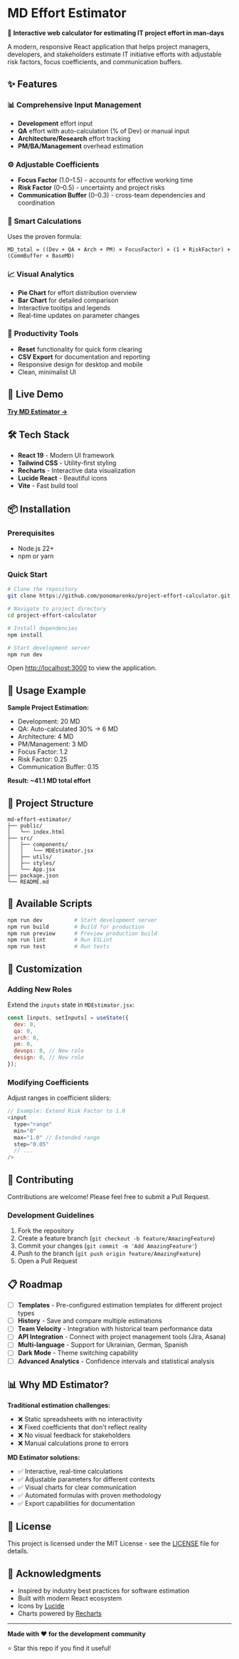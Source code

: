 # MD Effort Estimator

🧮 **Interactive web calculator for estimating IT project effort in man-days**

A modern, responsive React application that helps project managers, developers, and stakeholders estimate IT initiative efforts with adjustable risk factors, focus coefficients, and communication buffers.

## ✨ Features

### 📊 **Comprehensive Input Management**

- **Development** effort input
- **QA** effort with auto-calculation (% of Dev) or manual input
- **Architecture/Research** effort tracking
- **PM/BA/Management** overhead estimation

### ⚙️ **Adjustable Coefficients**

- **Focus Factor** (1.0–1.5) - accounts for effective working time
- **Risk Factor** (0–0.5) - uncertainty and project risks
- **Communication Buffer** (0–0.3) - cross-team dependencies and coordination

### 🧮 **Smart Calculations**

Uses the proven formula:

```
MD_total = ((Dev + QA + Arch + PM) × FocusFactor) × (1 + RiskFactor) + (CommBuffer × BaseMD)
```

### 📈 **Visual Analytics**

- **Pie Chart** for effort distribution overview
- **Bar Chart** for detailed comparison
- Interactive tooltips and legends
- Real-time updates on parameter changes

### 🔧 **Productivity Tools**

- **Reset** functionality for quick form clearing
- **CSV Export** for documentation and reporting
- Responsive design for desktop and mobile
- Clean, minimalist UI

## 🚀 Live Demo

[**Try MD Estimator →**](https://your-demo-url.com)

## 🛠️ Tech Stack

- **React 19** - Modern UI framework
- **Tailwind CSS** - Utility-first styling
- **Recharts** - Interactive data visualization
- **Lucide React** - Beautiful icons
- **Vite** - Fast build tool

## 📦 Installation

### Prerequisites

- Node.js 22+
- npm or yarn

### Quick Start

```bash
# Clone the repository
git clone https://github.com/ponomarenko/project-effort-calculator.git

# Navigate to project directory
cd project-effort-calculator

# Install dependencies
npm install

# Start development server
npm run dev
```

Open [http://localhost:3000](http://localhost:3000) to view the application.

## 🎯 Usage Example

**Sample Project Estimation:**

- Development: 20 MD
- QA: Auto-calculated 30% → 6 MD
- Architecture: 4 MD
- PM/Management: 3 MD
- Focus Factor: 1.2
- Risk Factor: 0.25
- Communication Buffer: 0.15

**Result: ~41.1 MD total effort**

## 📁 Project Structure

```
md-effort-estimator/
├── public/
│   └── index.html
├── src/
│   ├── components/
│   │   └── MDEstimator.jsx
│   ├── utils/
│   ├── styles/
│   └── App.jsx
├── package.json
└── README.md
```

## 🔧 Available Scripts

```bash
npm run dev          # Start development server
npm run build        # Build for production
npm run preview      # Preview production build
npm run lint         # Run ESLint
npm run test         # Run tests
```

## 🎨 Customization

### Adding New Roles

Extend the `inputs` state in `MDEstimator.jsx`:

```javascript
const [inputs, setInputs] = useState({
  dev: 0,
  qa: 0,
  arch: 0,
  pm: 0,
  devops: 0, // New role
  design: 0, // New role
});
```

### Modifying Coefficients

Adjust ranges in coefficient sliders:

```javascript
// Example: Extend Risk Factor to 1.0
<input
  type="range"
  min="0"
  max="1.0" // Extended range
  step="0.05"
  // ...
/>
```

## 🤝 Contributing

Contributions are welcome! Please feel free to submit a Pull Request.

### Development Guidelines

1. Fork the repository
2. Create a feature branch (`git checkout -b feature/AmazingFeature`)
3. Commit your changes (`git commit -m 'Add AmazingFeature'`)
4. Push to the branch (`git push origin feature/AmazingFeature`)
5. Open a Pull Request

## 📋 Roadmap

- [ ] **Templates** - Pre-configured estimation templates for different project types
- [ ] **History** - Save and compare multiple estimations
- [ ] **Team Velocity** - Integration with historical team performance data
- [ ] **API Integration** - Connect with project management tools (Jira, Asana)
- [ ] **Multi-language** - Support for Ukrainian, German, Spanish
- [ ] **Dark Mode** - Theme switching capability
- [ ] **Advanced Analytics** - Confidence intervals and statistical analysis

## 📊 Why MD Estimator?

**Traditional estimation challenges:**

- ❌ Static spreadsheets with no interactivity
- ❌ Fixed coefficients that don't reflect reality
- ❌ No visual feedback for stakeholders
- ❌ Manual calculations prone to errors

**MD Estimator solutions:**

- ✅ Interactive, real-time calculations
- ✅ Adjustable parameters for different contexts
- ✅ Visual charts for clear communication
- ✅ Automated formulas with proven methodology
- ✅ Export capabilities for documentation

## 📄 License

This project is licensed under the MIT License - see the [LICENSE](LICENSE) file for details.

## 🙏 Acknowledgments

- Inspired by industry best practices for software estimation
- Built with modern React ecosystem
- Icons by [Lucide](https://lucide.dev)
- Charts powered by [Recharts](https://recharts.org)

---

**Made with ❤️ for the development community**

⭐ Star this repo if you find it useful!

